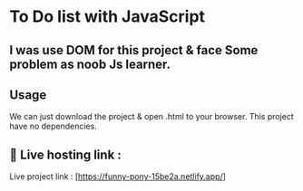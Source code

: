 
# To Do list with JavaScript

## I was use DOM for this project & face Some problem as noob Js learner.


  ## Usage
  We can just download the project & open .html to your browser.  This project have no dependencies.


## 🔗 Live hosting link :

Live project link : [https://funny-pony-15be2a.netlify.app/]

